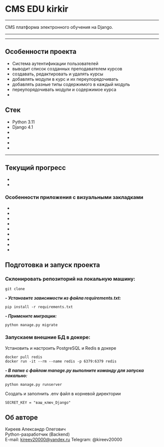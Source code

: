 # CMS EDU kirkir
 
---
CMS платформа электронного обучения на Django.

---
 
***
## Особенности проекта
- Система аутентификации пользователей
- выводит список созданных преподавателем курсов
- создавать, редактировать и удалять курсы
- добавлять модули в курс и их переупорядочивать
- добавлять разные типы содержимого в каждый модуль
- переупорядочивать модули и содержимое курса
- 

## Стек
- Python 3.11
- Django 4.1
- 
-  
- 
- 
___


## Текущий прогресс
- 
- 

### Особенности приложения с визуальными закладками
- 
- 
- 
- 
- 
- 
- 
- 
- 

## Подготовка и запуск проекта
### Склонировать репозиторий на локальную машину:
```
git clone 
```
***- Установите зависимости из файла requirements.txt:***
```
pip install -r requirements.txt
```

***- Примените миграции:***
```
python manage.py migrate
```

### Запускаем внешние БД в докере:
Установить и настроить PostgreSQL и Redis в докере

```
docker pull redis
docker run -it --rm --name redis -p 6379:6379 redis
```
***- В папке с файлом manage.py выполните команду для запуска локально:***
```
python manage.py runserver
```
Cоздать и заполнить .env файл в корневой директории
```
SECRET_KEY = "ваш_ключ_Django"
```


## Об авторе <a id=7></a>

Киреев Александр Олегович  
Python-разработчик (Backend)  
E-mail: kireev20000@yandex.ru
Telegram: @kireev20000


